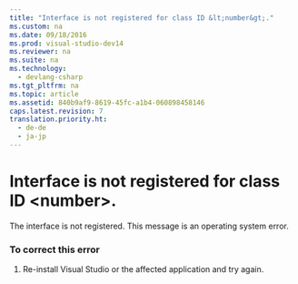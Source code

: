 ```yaml
---
title: "Interface is not registered for class ID &lt;number&gt;."
ms.custom: na
ms.date: 09/18/2016
ms.prod: visual-studio-dev14
ms.reviewer: na
ms.suite: na
ms.technology: 
  - devlang-csharp
ms.tgt_pltfrm: na
ms.topic: article
ms.assetid: 840b9af9-8619-45fc-a1b4-060898458146
caps.latest.revision: 7
translation.priority.ht: 
  - de-de
  - ja-jp
---
```

# Interface is not registered for class ID &lt;number&gt;.
The interface is not registered. This message is an operating system error.  
  
### To correct this error  
  
1.  Re-install Visual Studio or the affected application and try again.